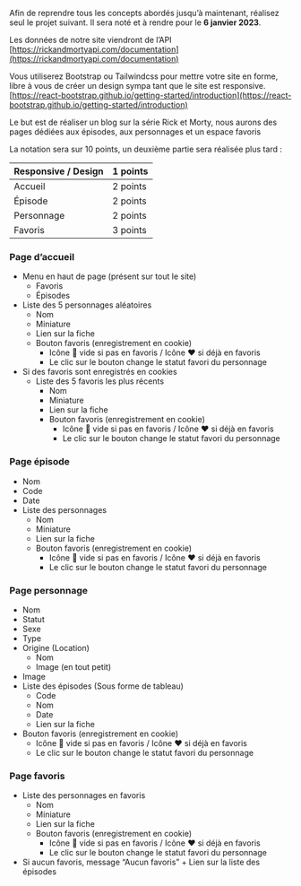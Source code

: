 Afin de reprendre tous les concepts abordés jusqu’à maintenant, réalisez seul le projet suivant. Il sera noté et à rendre pour le **6 janvier 2023**.

Les données de notre site viendront de l’API [https://rickandmortyapi.com/documentation](https://rickandmortyapi.com/documentation)

Vous utiliserez Bootstrap ou Tailwindcss pour mettre votre site en forme, libre à vous de créer un design sympa tant que le site est responsive. [https://react-bootstrap.github.io/getting-started/introduction](https://react-bootstrap.github.io/getting-started/introduction)

Le but est de réaliser un blog sur la série Rick et Morty, nous aurons des pages dédiées aux épisodes, aux personnages et un espace favoris

La notation sera sur 10 points, un deuxième partie sera réalisée plus tard :

| Responsive / Design | 1 points |
|---------------------|----------|
| Accueil             | 2 points |
| Épisode             | 2 points |
| Personnage          | 2 points |
| Favoris             | 3 points |

### Page d’accueil

- Menu en haut de page (présent sur tout le site)
    - Favoris
    - Épisodes
- Liste des 5 personnages aléatoires
    - Nom
    - Miniature
    - Lien sur la fiche
    - Bouton favoris (enregistrement en cookie)
        - Icône 🤍 vide si pas en favoris / Icône ❤️ si déjà en favoris
        - Le clic sur le bouton change le statut favori du personnage
- Si des favoris sont enregistrés en cookies
    - Liste des 5 favoris les plus récents
        - Nom
        - Miniature
        - Lien sur la fiche
        - Bouton favoris (enregistrement en cookie)
            - Icône 🤍 vide si pas en favoris / Icône ❤️ si déjà en favoris
            - Le clic sur le bouton change le statut favori du personnage

### Page épisode

- Nom
- Code
- Date
- Liste des personnages
    - Nom
    - Miniature
    - Lien sur la fiche
    - Bouton favoris (enregistrement en cookie)
        - Icône 🤍 vide si pas en favoris / Icône ❤️ si déjà en favoris
        - Le clic sur le bouton change le statut favori du personnage

### Page personnage

- Nom
- Statut
- Sexe
- Type
- Origine (Location)
    - Nom
    - Image (en tout petit)
- Image
- Liste des épisodes (Sous forme de tableau)
    - Code
    - Nom
    - Date
    - Lien sur la fiche
- Bouton favoris (enregistrement en cookie)
    - Icône 🤍 vide si pas en favoris / Icône ❤️ si déjà en favoris
    - Le clic sur le bouton change le statut favori du personnage

### Page favoris

- Liste des personnages en favoris
    - Nom
    - Miniature
    - Lien sur la fiche
    - Bouton favoris (enregistrement en cookie)
        - Icône 🤍 vide si pas en favoris / Icône ❤️ si déjà en favoris
        - Le clic sur le bouton change le statut favori du personnage
- Si aucun favoris, message “Aucun favoris” + Lien sur la liste des épisodes